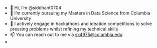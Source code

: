 - 👋 Hi, I’m @siddhant0704
- 🌱 I’m currently pursuing my Masters in Data Science from Columbia University
- 👀 I actively engage in hackathons and ideation competitions to solve pressing problems whilst refining my technical skills
- 📫 You can reach out to me via sk4975@columbia.edu
-
